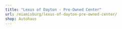 ```yaml
---
title: "Lexus of Dayton - Pre-Owned Center"
url: /miamisburg/lexus-of-dayton-pre-owned-center/
shop: Autohaus
---
```

